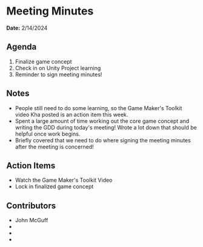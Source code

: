 # Meeting Minutes
**Date:** 2/14/2024

## Agenda
1. Finalize game concept
2. Check in on Unity Project learning
3. Reminder to sign meeting minutes!

## Notes
- People still need to do some learning, so the Game Maker's Toolkit video Kha posted is an action item this week.
- Spent a large amount of time working out the core game concept and writing the GDD during today's meeting! Wrote a lot down that should be helpful once work begins.
- Briefly covered that we need to do where signing the meeting minutes after the meeting is concerned!
## Action Items
- Watch the Game Maker's Toolkit Video 
- Lock in finalized game concept
## Contributors
* John McGuff
* 
* 
* 

